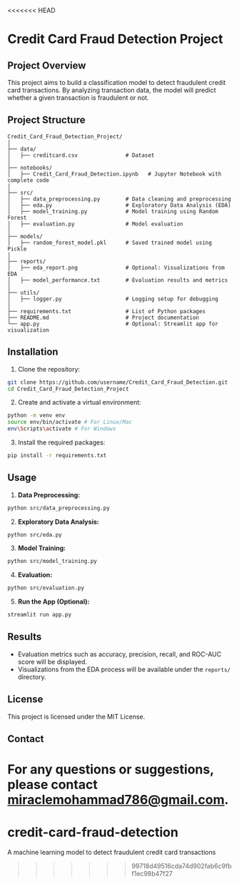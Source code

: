 <<<<<<< HEAD
# Credit Card Fraud Detection Project

## Project Overview
This project aims to build a classification model to detect fraudulent credit card transactions. By analyzing transaction data, the model will predict whether a given transaction is fraudulent or not.

## Project Structure
```
Credit_Card_Fraud_Detection_Project/
│
├── data/
│   ├── creditcard.csv               # Dataset
│
├── notebooks/
│   ├── Credit_Card_Fraud_Detection.ipynb   # Jupyter Notebook with complete code
│
├── src/
│   ├── data_preprocessing.py        # Data cleaning and preprocessing
│   ├── eda.py                       # Exploratory Data Analysis (EDA)
│   ├── model_training.py            # Model training using Random Forest
│   ├── evaluation.py                # Model evaluation
│
├── models/
│   ├── random_forest_model.pkl      # Saved trained model using Pickle
│
├── reports/
│   ├── eda_report.png               # Optional: Visualizations from EDA
│   ├── model_performance.txt        # Evaluation results and metrics
│
├── utils/
│   ├── logger.py                    # Logging setup for debugging
│
├── requirements.txt                 # List of Python packages
├── README.md                        # Project documentation
└── app.py                           # Optional: Streamlit app for visualization
```

## Installation
1. Clone the repository:
```bash
git clone https://github.com/username/Credit_Card_Fraud_Detection.git
cd Credit_Card_Fraud_Detection_Project
```

2. Create and activate a virtual environment:
```bash
python -m venv env
source env/bin/activate # For Linux/Mac
env\Scripts\activate # For Windows
```

3. Install the required packages:
```bash
pip install -r requirements.txt
```

## Usage
1. **Data Preprocessing:**
```bash
python src/data_preprocessing.py
```

2. **Exploratory Data Analysis:**
```bash
python src/eda.py
```

3. **Model Training:**
```bash
python src/model_training.py
```

4. **Evaluation:**
```bash
python src/evaluation.py
```

5. **Run the App (Optional):**
```bash
streamlit run app.py
```

## Results
- Evaluation metrics such as accuracy, precision, recall, and ROC-AUC score will be displayed.
- Visualizations from the EDA process will be available under the `reports/` directory.

## License
This project is licensed under the MIT License.

## Contact
For any questions or suggestions, please contact **miraclemohammad786@gmail.com**.
=======
# credit-card-fraud-detection
A machine learning model to detect fraudulent credit card transactions
>>>>>>> 99718d49516cda74d902fab6c9fbf1ec98b47f27
